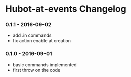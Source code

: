 Hubot-at-events Changelog
==========================

### 0.1.1 - 2016-09-02
- add .in commands
- fix action enable at creation

### 0.1.0 - 2016-09-01
- basic commands implemented
- first throw on the code
